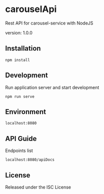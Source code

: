 # carouselApi
Rest API for carousel-service with NodeJS

version: 1.0.0


## Installation
```
npm install
```

## Development
Run application server and start development
```
npm run serve
```

## Environment
```
localhost:8080
```

## API Guide
Endpoints list
```
localhost:8080/apiDocs
```

## License

Released under the ISC License
